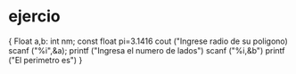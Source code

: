 # ejercio
{
Float a,b:
int nm;
const float pi=3.1416
cout ("Ingrese radio de su poligono)
scanf ("%i",&a);
printf ("Ingresa el numero de lados")
scanf ("%i,&b")
printf ("El perimetro es")
}
